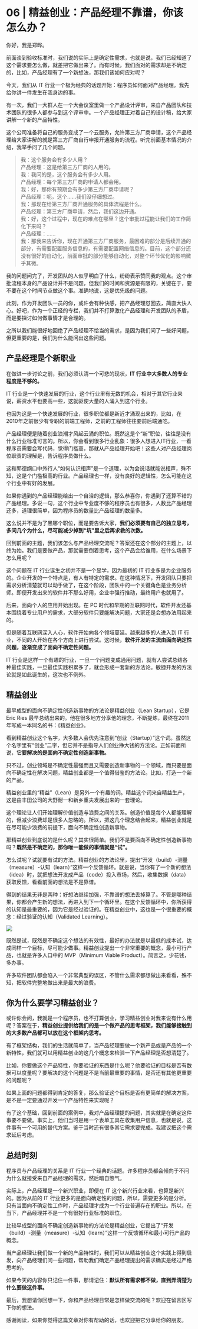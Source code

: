<!-- ---
date: "2019-06-23"
---   -->
      
# 06 | 精益创业：产品经理不靠谱，你该怎么办？
你好，我是郑晔。

前面谈到验收标准时，我们说的实际上是确定性需求，也就是说，我们已经知道了这个需求要怎么做，就差把它做出来了。而有时候，我们面对的需求却是不确定的，比如，产品经理有了一个新想法，那我们该如何应对呢？

今天，我们从 IT 行业一个极为经典的话题开始：程序员如何面对产品经理。我先给你讲一件发生在我身边的事。

有一次，我们一大群人在一个大会议室里做一个产品设计评审，来自产品团队和技术团队的很多人都参与到这个评审中。一个产品经理正对着自己的设计稿，给大家讲解一个新的产品特性。

这个公司准备将自己的服务变成了一个云服务，允许第三方厂商申请，这个产品经理给大家讲解的就是第三方厂商自行申报开通服务的流程。听完前面基本情况的介绍，我举手问了几个问题。

> 我：这个服务会有多少人用？  
> 产品经理：这是给第三方厂商的人用的。  
> 我：我问的是，这个服务会有多少人用。  
> 产品经理：每个第三方厂商的申请人都会用。  
> 我：好，那你有预期会有多少第三方厂商申请呢？  
> 产品经理：呃，这个……我们没仔细想过。  
> 我：那现在给第三方厂商开通服务的具体流程是什么。  
> 产品经理：第三方厂商申请，然后，我们这边开通。  
> 我：好，这个过程中，现在的难点在哪里？这个审批过程能让我们的工作简化下来吗？  
> 产品经理：……  
> 我：那我来告诉你，现在开通第三方厂商服务，最困难的部分是后续开通的部分，有需要配置服务信息的，有需要配置网络信息的。目前，这个部分还没有很好的自动化，前面审批的部分能够自动化，对整个环节优化的影响微乎其微。

<!-- [[[read_end]]] -->

我的问题问完了，开发团队的人似乎明白了什么，纷纷表示赞同我的观点。这个审批流程本身的产品设计并不是问题，但我们的时间和资源是有限的，关键在于，要不要在这个时间节点做这个事。准确地说，这是优先级的问题。

此刻，作为开发团队一员的你，或许会有种快感，把产品经理怼回去，简直大快人心。好吧，作为一个正经的专栏，我们并不打算激化产品经理和开发团队的矛盾，而是要探讨如何做事情才是合理的。

之所以我们能很好地回绝了产品经理不恰当的需求，是因为我们问了一些好问题，但更重要的是，我们为什么能问出这些问题。

## 产品经理是个新职业

在做进一步讨论之前，我们必须认清一个可悲的现状，**IT 行业中大多数人的专业程度是不够的。**

IT 行业是一个快速发展的行业，这个行业里有无数的机会，相对于其它行业来说，薪资水平也要高一些，这就驱使大量的人涌入到这个行业。

也因为这是一个快速发展的行业，很多职位都是新近才涌现出来的，比如，在2010年之前很少有专职的前端工程师，之前的工程师往往要前后端通吃。

产品经理便是随着创业浪潮才风起云涌的职位。既然这是个“新”职位，往往是没有什么行业标准可言的。所以，你会看到很多行业乱象：很多人想进入IT行业，一看程序员需要会写代码，觉得门槛高，那就从产品经理开始吧！这些人对产品经理岗位职责的理解是，告诉程序员做什么。

这和郭德纲口中外行人“如何认识相声”是一个道理，以为会说话就能说相声，殊不知，这是个门槛极高的行业。产品经理也一样，没有良好的逻辑性，怎么可能在这个行业中有好的发展。

如果你遇到的产品经理能给出一个自洽的逻辑，那么恭喜你，你遇到了还算不错的产品经理。多说一句，这个行业中专业度不够的程序员也有很多，人数比产品经理还多，道理很简单，因为程序员的数量比产品经理的数量多。

这么说并不是为了黑哪个职位，而是要告诉大家，**我们必须要有自己的独立思考，多问几个为什么，尽可能减少掉到“坑”里之后再求救的次数。**

回到前面的主题，我们该怎么与产品经理交流呢？答案还在这个部分的主题上，以终为始。我们是要做产品，那就需要倒着思考，这个产品会给谁用，在什么场景下怎么用呢？

这个问题在 IT 行业诞生之初并不是一个显学，因为最初的 IT 行业多是为企业服务的。企业开发的一个特点是，有人有特定的需求。在这种情况下，开发团队只要把需求分析清楚就可以动手做了，在这个阶段，团队中的一个关键角色是业务分析师。即便开发出来的软件并不那么好用，企业中强行推动，最终用户也就用了。

后来，面向个人的应用开始出现。在 PC 时代和早期的互联网时代，软件开发还基本围绕着专业用户的需求，大部分软件只要能解决问题，大家还是会想办法用起来的。

但是随着互联网深入人心，软件开始向各个领域蔓延。越来越多的人进入到 IT 行业，不同的人开始在各个方向上进行尝试。这时候，**软件开发的主流由面向确定性问题，逐渐变成了面向不确定性问题。**

IT 行业是这样一个有趣的行业，一旦一个问题变成通用问题，就有人尝试总结各种最佳实践，一旦最佳实践积累多了，就会形成一套新的方法论。敏捷开发的方法论就是如此诞生的，这次也不例外。

## 精益创业

最早成型的面向不确定性创造新事物的方法论是精益创业（Lean Startup），它是 Eric Ries 最早总结出来的。他在很多地方分享他的理念，不断提炼，最终在2011年写成一本同名的书：《精益创业》。

看到精益创业这个名字，大多数人会优先注意到“创业（Startup）”这个词。虽然这个名字里有“创业”二字，但它并不是指导人们创业挣大钱的方法论。正如前面所说，**它要解决的是面向不确定性创造新事物。**

只不过，创业领域是不确定性最强而且又需要创造新事物的一个领域，而只要是面向不确定性在解决问题，精益创业都是一个值得借鉴的方法论。比如，打造一个新的产品。

精益创业里的“精益”（Lean）是另外一个有趣的词。精益这个词来自精益生产，这是由丰田公司的大野耐一和新乡重夫发展出来的一套理论。

这个理论让人们开始理解价值创造与浪费之间的关系。创造价值是每个人都能理解的，但减少浪费却是很多人忽略的。所以，把这几个理念结合起来，精益创业就是在尽可能少浪费的前提下，面向不确定性创造新事物。

那精益创业到底说的是什么呢？其实很简单。我们不是要面向不确定性创造新事物吗？**既然是不确定的，那你唯一能做的事情就是“试”。**

怎么试呢？试就要有试的方法。精益创业的方法论里，提出“开发（build）-测量（measure）-认知（learn）”这样一个反馈循环。就是说，当你有了一个新的想法（idea）时，就把想法开发成产品（code）投入市场，然后，收集数据（data）获取反馈，看看前面的想法是不是靠谱。

得到的结果无非是两种：好想法继续加强，不靠谱的想法丢掉算了。不管是哪种结果，你都会产生新的想法，再进入到下一个循环里。在这个反馈循环中，你所获得的认知是最重要的，因为它是经过验证的。在精益创业中，这也是一个很重要的概念：经过验证的认知（Validated Learning）。

![](./httpsstatic001geekbangorgresourceimageedd0ed9927aea92c657610bb1e3270a8fbd0.jpg)

既然是试，既然是不确定这个想法的有效性，最好的办法就是以最低的成本试，达成同样一个目标，尽可能少做事。精益创业提出一个非常重要的概念，最小可行产品，也就是许多人口中的 MVP（Minimum Viable Product）。简言之，少花钱，多办事。

许多软件团队都会陷入一个非常典型的误区，不管什么需求都想做出来看看，殊不知，把软件完整地做出来是最大的浪费。

## 你为什么要学习精益创业？

或许你会问，我就是一个程序员，也不打算创业，学习精益创业对我来说有什么用呢？答案在于，**精益创业提供给我们的是一个做产品的思考框架，我们能够接触到的大多数产品都可以放在这个框架内思考。**

有了框架结构，我们的生活就简单了，当产品经理要做一个新产品或是产品的一个新特性，我们就可以用精益创业的这几个概念来检验一下产品经理是否想清楚了。

比如，你要做这个产品特性，你要验证的东西是什么呢？他要验证的目标是否有数据可以度量呢？要解决的这个问题是不是当前最重要的事情，是否还有其他更重要的问题呢？

如果上面的问题都得到肯定的答复，那么验证这个目标是否有更简单的解决方案，是不是一定要通过开发一个产品特性来实现呢？

有了这个基础，回到前面的案例中，我对产品经理提的问题，其实就是在确定这件事要不要做。事实上，他们当时是用一个表单工具在收集用户信息，也就是说，这件事有一个可用的替代方案。鉴于当时还有很多其它需求要完成。我建议把这个需求延后考虑。

## 总结时刻

程序员与产品经理的关系是 IT 行业一个经典的话题。许多程序员都会倾向于不问为什么就接受来自产品经理的需求，然后暗自憋气。

实际上，产品经理是一个新兴职业，即便在 IT 这个新兴行业来看，也算是新兴的。因为从前的 IT 行业更多的是面向确定性的问题，所以，需要更多的是分析。只有当面向不确定性工作时，产品经理才成为一个行业普遍存在的职业。所以，在当下，产品经理并不是一个有很好行业标准的职位。

比较早成型的面向不确定创造新事物的方法论是精益创业，它提出了“开发（build）-测量（measure）-认知（learn）”这样一个反馈循环和最小可行产品的概念。

当产品经理让我们做一个新的产品特性时，我们可以从精益创业这个实践上得到启发，向产品经理们问一些问题，帮助我们确定产品经理提出的需求确实是经过严格思考的。

如果今天的内容你只记住一件事，那请记住：**默认所有需求都不做，直到弄清楚为什么要做这件事。**

最后，我想请你回想一下，你和产品经理日常是怎样做交流的呢？欢迎在留言区写下你的想法。

感谢阅读，如果你觉得这篇文章对你有帮助的话，也欢迎把它分享给你的朋友。